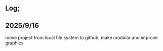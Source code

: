 Log;
------
2025/9/16
------
move project from local file system to github, make modular and improve graphics.

